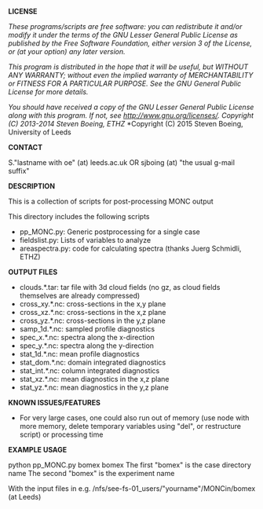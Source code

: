**LICENSE**

*These programs/scripts are free software: you can redistribute it and/or modify*
*it under the terms of the GNU Lesser General Public License as published by*
*the Free Software Foundation, either version 3 of the License, or*
*(at your option) any later version.*

*This program is distributed in the hope that it will be useful,*
*but WITHOUT ANY WARRANTY; without even the implied warranty of*
*MERCHANTABILITY or FITNESS FOR A PARTICULAR PURPOSE.  See the*
*GNU General Public License for more details.*

*You should have received a copy of the GNU Lesser General Public License*
*along with this program.  If not, see <http://www.gnu.org/licenses/>.*
*Copyright (C) 2013-2014 Steven Boeing, ETHZ*
*Copyright (C) 2015 Steven Boeing, University of Leeds

**CONTACT**

S."lastname with oe" (at) leeds.ac.uk
OR
sjboing (at) "the usual g-mail suffix"

**DESCRIPTION**

This is a collection of scripts for post-processing MONC output

This directory includes the following scripts
* pp_MONC.py: Generic postprocessing for a single case
* fieldslist.py: Lists of variables to analyze
* areaspectra.py: code for calculating spectra (thanks Juerg Schmidli, ETHZ)

**OUTPUT FILES**

* clouds.*.tar: tar file with 3d cloud fields (no gz, as cloud fields themselves are already compressed)
* cross_xy.*.nc: cross-sections in the x,y plane
* cross_xz.*.nc: cross-sections in the x,z plane
* cross_yz.*.nc: cross-sections in the y,z plane
* samp_1d.*.nc: sampled profile diagnostics
* spec_x.*.nc: spectra along the x-direction
* spec_y.*.nc: spectra along the y-direction
* stat_1d.*.nc: mean profile diagnostics
* stat_dom.*.nc: domain integrated diagnostics
* stat_int.*.nc: column integrated diagnostics
* stat_xz.*.nc: mean diagnostics in the x,z plane
* stat_yz.*.nc: mean diagnostics in the y,z plane

**KNOWN ISSUES/FEATURES**

* For very large cases, one could also run out of memory (use node with more memory,
  delete temporary variables using "del", or restructure script) or processing time

**EXAMPLE USAGE**

python pp_MONC.py bomex bomex
The first "bomex" is the case directory name
The second "bomex" is the experiment name

With the input files in e.g.
/nfs/see-fs-01_users/"yourname"/MONCin/bomex (at Leeds)
